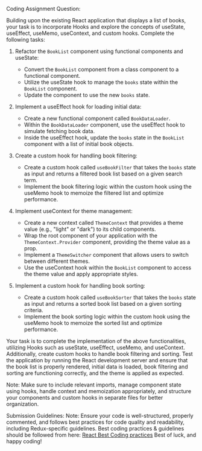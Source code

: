  Coding Assignment Question:

Building upon the existing React application that displays a list of books, your task is to incorporate Hooks and explore the concepts of useState, useEffect, useMemo, useContext, and custom hooks. Complete the following tasks:

1. Refactor the `BookList` component using functional components and useState:
   - Convert the `BookList` component from a class component to a functional component.
   - Utilize the useState hook to manage the `books` state within the `BookList` component.
   - Update the component to use the new `books` state.

2. Implement a useEffect hook for loading initial data:
   - Create a new functional component called `BookDataLoader`.
   - Within the `BookDataLoader` component, use the useEffect hook to simulate fetching book data.
   - Inside the useEffect hook, update the `books` state in the `BookList` component with a list of initial book objects.

3. Create a custom hook for handling book filtering:
   - Create a custom hook called `useBookFilter` that takes the `books` state as input and returns a filtered book list based on a given search term.
   - Implement the book filtering logic within the custom hook using the useMemo hook to memoize the filtered list and optimize performance.

4. Implement useContext for theme management:
   - Create a new context called `ThemeContext` that provides a theme value (e.g., "light" or "dark") to its child components.
   - Wrap the root component of your application with the `ThemeContext.Provider` component, providing the theme value as a prop.
   - Implement a `ThemeSwitcher` component that allows users to switch between different themes.
   - Use the useContext hook within the `BookList` component to access the theme value and apply appropriate styles.

5. Implement a custom hook for handling book sorting:
   - Create a custom hook called `useBookSorter` that takes the `books` state as input and returns a sorted book list based on a given sorting criteria.
   - Implement the book sorting logic within the custom hook using the useMemo hook to memoize the sorted list and optimize performance.

Your task is to complete the implementation of the above functionalities, utilizing Hooks such as useState, useEffect, useMemo, and useContext. Additionally, create custom hooks to handle book filtering and sorting. Test the application by running the React development server and ensure that the book list is properly rendered, initial data is loaded, book filtering and sorting are functioning correctly, and the theme is applied as expected.

Note: Make sure to include relevant imports, manage component state using hooks, handle context and memoization appropriately, and structure your components and custom hooks in separate files for better organization.


Submission Guidelines: 
Note: Ensure your code is well-structured, properly commented, and follows best practices for code quality and readability, including Redux-specific guidelines.
Best coding practices & guidelines should be followed from here: [React Best Coding practices](https://github.com/imranmd/ReactBestPracticesAndGuidelines/)
Best of luck, and happy coding!